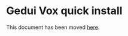 # Gedui Vox quick install

This document has been moved [here](https://jitsi.github.io/handbook/docs/devops-guide/devops-guide-quickstart).

